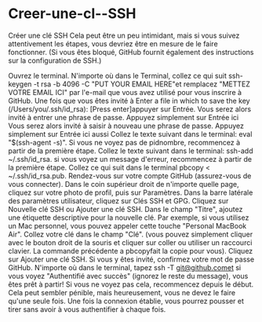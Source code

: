 # Creer-une-cl--SSH

Créer une clé SSH
Cela peut être un peu intimidant, mais si vous suivez attentivement les étapes, vous devriez être en mesure de le faire fonctionner. (Si vous êtes bloqué, GitHub fournit également des instructions sur la configuration de SSH.)

Ouvrez le terminal.
N'importe où dans le Terminal, collez ce qui suit ssh-keygen -t rsa -b 4096 -C "PUT YOUR EMAIL HERE"et remplacez "METTEZ VOTRE EMAIL ICI" par l'e-mail que vous avez utilisé pour vous inscrire à GitHub.
Une fois que vous êtes invité à Enter a file in which to save the key (/Users/you/.ssh/id_rsa): [Press enter]appuyer sur Entrée.
Vous serez alors invité à entrer une phrase de passe. Appuyez simplement sur Entrée ici
Vous serez alors invité à saisir à nouveau une phrase de passe. Appuyez simplement sur Entrée ici aussi
Collez le texte suivant dans le terminal: eval "$(ssh-agent -s)". Si vous ne voyez pas de pidnombre, recommencez à partir de la première étape.
Collez le texte suivant dans le terminal: ssh-add ~/.ssh/id_rsa. si vous voyez un message d'erreur, recommencez à partir de la première étape.
Collez ce qui suit dans le terminal pbcopy < ~/.ssh/id_rsa.pub.
Rendez-vous sur votre compte GitHub (assurez-vous de vous connecter).
Dans le coin supérieur droit de n'importe quelle page, cliquez sur votre photo de profil, puis sur Paramètres.
Dans la barre latérale des paramètres utilisateur, cliquez sur Clés SSH et GPG.
Cliquez sur Nouvelle clé SSH ou Ajouter une clé SSH.
Dans le champ "Titre", ajoutez une étiquette descriptive pour la nouvelle clé. Par exemple, si vous utilisez un Mac personnel, vous pouvez appeler cette touche "Personal MacBook Air".
Collez votre clé dans le champ "Clé". (vous pouvez simplement cliquer avec le bouton droit de la souris et cliquer sur coller ou utiliser un raccourci clavier. La commande précédente a pbcopyfait la copie pour vous).
Cliquez sur Ajouter une clé SSH.
Si vous y êtes invité, confirmez votre mot de passe GitHub.
N'importe où dans le terminal, tapez ssh -T git@github.comet si vous voyez "Authentifié avec succès" (ignorez le reste du message), vous êtes prêt à partir! Si vous ne voyez pas cela, recommencez depuis le début.
Cela peut sembler pénible, mais heureusement, vous ne devez le faire qu'une seule fois. Une fois la connexion établie, vous pourrez pousser et tirer sans avoir à vous authentifier à chaque fois.
